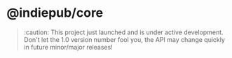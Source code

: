# @indiepub/core

> :caution: This project just launched and is under active development. Don't let the 1.0 version number fool you, the API may change quickly in future minor/major releases!
